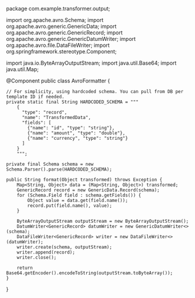 package com.example.transformer.output;

import org.apache.avro.Schema;
import org.apache.avro.generic.GenericData;
import org.apache.avro.generic.GenericRecord;
import org.apache.avro.generic.GenericDatumWriter;
import org.apache.avro.file.DataFileWriter;
import org.springframework.stereotype.Component;

import java.io.ByteArrayOutputStream;
import java.util.Base64;
import java.util.Map;

@Component
public class AvroFormatter {

    // For simplicity, using hardcoded schema. You can pull from DB per template ID if needed.
    private static final String HARDCODED_SCHEMA = """
        {
          "type": "record",
          "name": "TransformedData",
          "fields": [
            {"name": "id", "type": "string"},
            {"name": "amount", "type": "double"},
            {"name": "currency", "type": "string"}
          ]
        }
        """;

    private final Schema schema = new Schema.Parser().parse(HARDCODED_SCHEMA);

    public String format(Object transformed) throws Exception {
        Map<String, Object> data = (Map<String, Object>) transformed;
        GenericRecord record = new GenericData.Record(schema);
        for (Schema.Field field : schema.getFields()) {
            Object value = data.get(field.name());
            record.put(field.name(), value);
        }

        ByteArrayOutputStream outputStream = new ByteArrayOutputStream();
        DatumWriter<GenericRecord> datumWriter = new GenericDatumWriter<>(schema);
        DataFileWriter<GenericRecord> writer = new DataFileWriter<>(datumWriter);
        writer.create(schema, outputStream);
        writer.append(record);
        writer.close();

        return Base64.getEncoder().encodeToString(outputStream.toByteArray());
    }
}
